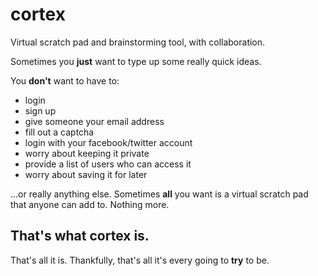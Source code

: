 cortex
======

Virtual scratch pad and brainstorming tool, with collaboration.

Sometimes you **just** want to type up some really quick ideas.

You **don't** want to have to:

 - login
 - sign up
 - give someone your email address
 - fill out a captcha
 - login with your facebook/twitter account
 - worry about keeping it private
 - provide a list of users who can access it
 - worry about saving it for later
 
...or really anything else. Sometimes **all** you want is a virtual scratch pad that anyone can add to. Nothing more.

That's what **cortex** is.
--------------------------

That's all it is.
Thankfully, that's all it's every going to **try** to be.